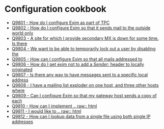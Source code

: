 Configuration cookbook
====

- [Q9801 - How do I configure Exim as part of TPC](Q9801)
- [Q9802 - How do I configure Exim so that it sends mail to the outside world only](Q9802)
- [Q9803 - A site for which I provide secondary MX is down for some time. Is there](Q9803)
- [Q9804 - We want to be able to temporarily lock out a user by disabling the](Q9804)
- [Q9805 - How can I configure Exim so that all mails addressed to](Q9805)
- [Q9806 - How do I get exim not to add a *Sender:* header to locally originated](Q9806)
- [Q9807 - Is there any way to have messages sent to a specific local address](Q9807)
- [Q9808 - I have a mailing list exploder on one host, and three other hosts where](Q9808)
- [Q9809 - Can I configure Exim so that my gateway host sends a copy of each](Q9809)
- [Q9810 - How can I implement .. raw:: html](Q9810)
- [Q9811 - I would like to .. raw:: html](Q9811)
- [Q9812 - How can I lookup data from a single file using both single IP addresses](Q9812)
